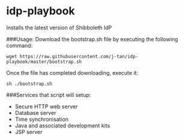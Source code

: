 idp-playbook
============

Installs the latest version of Shibboleth IdP

###Usage:
Download the bootstrap.sh file by executing the following command:
```
wget https://raw.githubusercontent.com/j-tan/idp-playbook/master/bootstrap.sh
```
Once the file has completed downloading, execute it:
```
sh ./bootstrap.sh
```

###Services that script will setup:
- Secure HTTP web server
- Database server
- Time synchronisation
- Java and associated development kits
- JSP server

